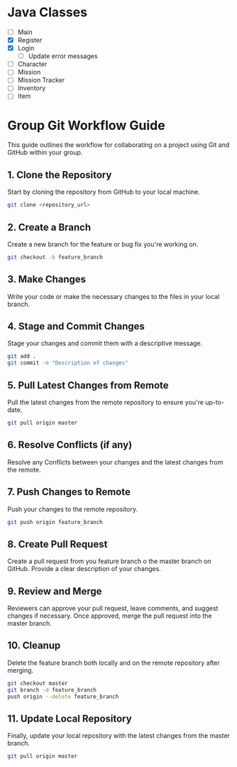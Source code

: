 # Java Classes

- [ ] Main
- [X] Register
- [X] Login
    - [ ] Update error messages
- [ ] Character
- [ ] Mission
- [ ] Mission Tracker
- [ ] Inventory
- [ ] Item

# Group Git Workflow Guide

This guide outlines the workflow for collaborating on a project using Git and GitHub within your group.

## 1. Clone the Repository

Start by cloning the repository from GitHub to your local machine.

```bash
git clone <repository_url>
```

## 2. Create a Branch

Create a new branch for the feature or bug fix you're working on.
```bash
git checkout -b feature_branch
```

## 3. Make Changes
Write your code or make the necessary changes to the files in your local branch.

## 4. Stage and Commit Changes

Stage your changes and commit them with a descriptive message.
```bash
git add .
git commit -m "Description of changes"
```

## 5. Pull Latest Changes from Remote

Pull the latest changes from the remote repository to ensure you're up-to-date.
```bash
git pull origin master
```

## 6. Resolve Conflicts (if any)

Resolve any Conflicts between your changes and the latest changes from the remote.

## 7. Push Changes to Remote

Push your changes to the remote repository.

```bash
git push origin feature_branch
```

## 8. Create Pull Request

Create a pull request from you feature branch o the master branch on GitHub. Provide a clear description of your changes.

## 9. Review and Merge

Reviewers can approve your pull request, leave comments, and suggest changes if necessary. Once approved, merge the pull request into the master branch.

## 10. Cleanup

Delete the feature branch both locally and on the remote repository after merging.
```bash
git checkout master
git branch -d feature_branch
push origin --delete feature_branch
```

## 11. Update Local Repository

Finally, update your local repository with the latest changes from the master branch.
```bash
git pull origin master
```
